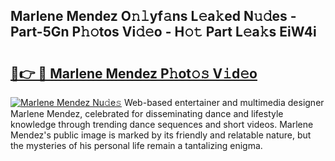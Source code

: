 ## Marlene Mendez O𝚗𝚕yf𝚊ns L𝚎a𝚔ed N𝚞𝚍es - Part-5Gn P𝚑𝚘tos Vi𝚍𝚎o - H𝚘𝚝 Part L𝚎a𝚔s EiW4i

# <h2><a href="http://kfe85x.oniu.top/?m=Marlene+Mendez">🔗👉 🔴 Marlene Mendez P𝚑ot𝚘𝚜 V𝚒d𝚎o</a></h2>

[![Marlene Mendez Nu𝚍e𝚜](https://i.imgur.com/0qMVB7G.gif)](http://kfe85x.oniu.top/?m=Marlene+Mendez)
Web-based entertainer and multimedia designer Marlene Mendez, celebrated for disseminating dance and lifestyle knowledge through trending dance sequences and short videos. Marlene Mendez's public image is marked by its friendly and relatable nature, but the mysteries of his personal life remain a tantalizing enigma.  
